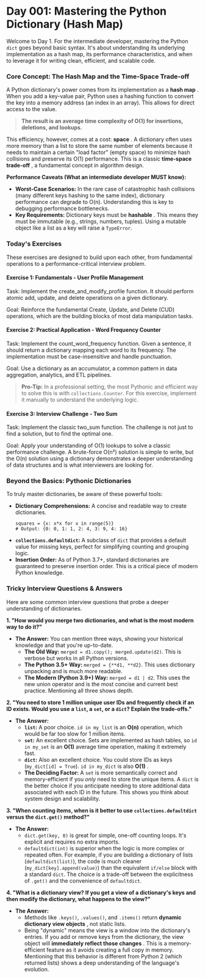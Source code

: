 # Day 001: Mastering the Python Dictionary (Hash Map)

Welcome to Day 1. For the intermediate developer, mastering the Python `dict` goes beyond basic syntax. It's about understanding its underlying implementation as a hash map, its performance characteristics, and when to leverage it for writing clean, efficient, and scalable code.

### Core Concept: The Hash Map and the Time-Space Trade-off

A Python dictionary's power comes from its implementation as a  **hash map** . When you add a key-value pair, Python uses a hashing function to convert the key into a memory address (an index in an array). This allows for direct access to the value.

> **The result is an average time complexity of O(1) for insertions, deletions, and lookups.**

This efficiency, however, comes at a cost:  **space** . A dictionary often uses more memory than a list to store the same number of elements because it needs to maintain a certain "load factor" (empty space) to minimize hash collisions and preserve its O(1) performance. This is a classic  **time-space trade-off** , a fundamental concept in algorithm design.

**Performance Caveats (What an intermediate developer MUST know):**

* **Worst-Case Scenarios:** In the rare case of catastrophic hash collisions (many different keys hashing to the same index), dictionary performance can degrade to O(n). Understanding this is key to debugging performance bottlenecks.
* **Key Requirements:** Dictionary keys must be  **hashable** . This means they must be immutable (e.g., strings, numbers, tuples). Using a mutable object like a list as a key will raise a `TypeError`.

### Today's Exercises

These exercises are designed to build upon each other, from fundamental operations to a performance-critical interview problem.

#### Exercise 1: Fundamentals - User Profile Management

Task: Implement the create_and_modify_profile function. It should perform atomic add, update, and delete operations on a given dictionary.

Goal: Reinforce the fundamental Create, Update, and Delete (CUD) operations, which are the building blocks of most data manipulation tasks.

#### Exercise 2: Practical Application - Word Frequency Counter

Task: Implement the count_word_frequency function. Given a sentence, it should return a dictionary mapping each word to its frequency. The implementation must be case-insensitive and handle punctuation.

Goal: Use a dictionary as an accumulator, a common pattern in data aggregation, analytics, and ETL pipelines.

> **Pro-Tip:** In a professional setting, the most Pythonic and efficient way to solve this is with `collections.Counter`. For this exercise, implement it manually to understand the underlying logic.

#### Exercise 3: Interview Challenge - Two Sum

Task: Implement the classic two_sum function. The challenge is not just to find a solution, but to find the optimal one.

Goal: Apply your understanding of O(1) lookups to solve a classic performance challenge. A brute-force O(n²) solution is simple to write, but the O(n) solution using a dictionary demonstrates a deeper understanding of data structures and is what interviewers are looking for.

### Beyond the Basics: Pythonic Dictionaries

To truly master dictionaries, be aware of these powerful tools:

* **Dictionary Comprehensions:** A concise and readable way to create dictionaries.
  ```
  squares = {x: x*x for x in range(5)}
  # Output: {0: 0, 1: 1, 2: 4, 3: 9, 4: 16}

  ```
* **`collections.defaultdict`:** A subclass of `dict` that provides a default value for missing keys, perfect for simplifying counting and grouping logic.
* **Insertion Order:** As of Python 3.7+, standard dictionaries are guaranteed to preserve insertion order. This is a critical piece of modern Python knowledge.

### Tricky Interview Questions & Answers

Here are some common interview questions that probe a deeper understanding of dictionaries.

**1. "How would you merge two dictionaries, and what is the most modern way to do it?"**

* **The Answer:** You can mention three ways, showing your historical knowledge and that you're up-to-date.
  * **The Old Way:** `merged = d1.copy(); merged.update(d2)`. This is verbose but works in all Python versions.
  * **The Python 3.5+ Way:** `merged = {**d1, **d2}`. This uses dictionary unpacking and is much more readable.
  * **The Modern (Python 3.9+) Way:** `merged = d1 | d2`. This uses the new union operator and is the most concise and current best practice. Mentioning all three shows depth.

**2. "You need to store 1 million unique user IDs and frequently check if an ID exists. Would you use a `list`, a `set`, or a `dict`? Explain the trade-offs."**

* **The Answer:**
  * **`list`:** A poor choice. `id in my_list` is an **O(n)** operation, which would be far too slow for 1 million items.
  * **`set`:** An excellent choice. Sets are implemented as hash tables, so `id in my_set` is an **O(1)** average time operation, making it extremely fast.
  * **`dict`:** Also an excellent choice. You could store IDs as keys (`my_dict[id] = True`). `id in my_dict` is also  **O(1)** .
  * **The Deciding Factor:** A `set` is more semantically correct and memory-efficient if you *only* need to store the unique items. A `dict` is the better choice if you anticipate needing to store additional data associated with each ID in the future. This shows you think about system design and scalability.

**3. "When counting items, when is it better to use `collections.defaultdict` versus the `dict.get()` method?"**

* **The Answer:**
  * `dict.get(key, 0)` is great for simple, one-off counting loops. It's explicit and requires no extra imports.
  * `defaultdict(int)` is superior when the logic is more complex or repeated often. For example, if you are building a dictionary of lists (`defaultdict(list)`), the code is much cleaner (`my_dict[key].append(value)`) than the equivalent `if/else` block with a standard `dict`. The choice is a trade-off between the explicitness of `.get()` and the convenience of `defaultdict`.

**4. "What is a dictionary view? If you get a view of a dictionary's keys and then modify the dictionary, what happens to the view?"**

* **The Answer:**
  * Methods like `.keys()`, `.values()`, and `.items()` return  **dynamic dictionary view objects** , not static lists.
  * Being "dynamic" means the view is a window into the dictionary's entries. If you add or remove keys from the dictionary, the view object will  **immediately reflect those changes** . This is a memory-efficient feature as it avoids creating a full copy in memory. Mentioning that this behavior is different from Python 2 (which returned lists) shows a deep understanding of the language's evolution.
